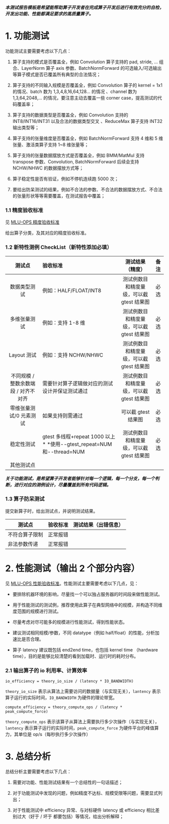 **_本测试报告模板是希望能帮助算子开发者在完成算子开发后进行有效充分的自检，开发出功能、性能都满足要求的高质量算子。_**

# 1. 功能测试

功能测试主要需要考虑以下几点：

1. 算子支持的模式是否覆盖全，例如 Convolution 算子支持的 pad, stride, ... 组合、LayerNorm 算子 axis 参数、BatchNormForward 的可选输入/可选输出等算子模式是否已覆盖所有典型的合法情况；

2. 算子支持的不同输入规模是否覆盖全，例如 Convolution 算子的 kernel = 1x1 的情况、batch 数为 1,3,4,8,16,64,128... 的情况 、channel 数为 1,3,64,2048,... 的情况，要注意主动去覆盖一些 corner case，提高测试的代码覆盖率；

3. 算子支持的数据类型是否覆盖全，例如 Convolution 支持的 INT8/INT16/INT31 以及合法的数据类型交叉 、ReduceMax 算子支持 INT32 输出类型等；

4. 算子支持的张量维度是否覆盖全，例如 BatchNormForward 支持 4 维和 5 维张量、激活类算子支持 1~8 维张量等；

5. 算子支持的张量数据摆放方式是否覆盖全，例如 BMM/MatMul 支持 transpose 参数、Convolution, BatchNormForward 后续会支持 NCHW/NHWC 的数据摆放方式等；

6. 算子稳定性是否有验证，例如不停机连续跑 5000 次；

7. 要给出防呆测试的结果，例如不合法的参数、不合法的数据摆放方式、不合法的张量形状等等需要覆盖，在测试报告中覆盖；

### 1.1 精度验收标准

见 [MLU-OPS 精度验收标准](./MLU-OPS精度验收标准.md)

给出算子分类，及其对应的精度验收标准。

### 1.2 新特性测例 CheckList（新特性添加必填）

|                测试点                | 验收标准                                                                |             测试结果（精度）              | 备注 |
| :----------------------------------: | :---------------------------------------------------------------------- | :---------------------------------------: | :--: |
|             数据类型测试             | 例如：HALF/FLOAT/INT8                                                   | 测试例数目和精度量级，可以截 gtest 结果图 | 必选 |
|             多维张量测试             | 例如：支持 1-8 维                                                       | 测试例数目和精度量级，可以截 gtest 结果图 | 必选 |
|             Layout 测试              | 例如：支持 NCHW/NHWC                                                    | 测试例数目和精度量级，可以截 gtest 结果图 | 必选 |
| 不同规模 / 整数余数端段 / 对齐不对齐 | 需要针对算子逻辑做对应的测试设计并保证测试通过                          | 测试例数目和精度量级，可以截 gtest 结果图 | 必选 |
|       零维张量测试/0 元素测试        | 如果支持则需通过                                                        |            可以截 gtest 结果图            | 必选 |
|              稳定性测试              | gtest 多线程+repeat 1000 以上\* \*使用--gtest_repeat=NUM 和--thread=NUM | 测试例数目和精度量级，可以截 gtest 结果图 | 必选 |
|              其他测试点              |                                                                         |                                           |      |

**_关于功能测试，是希望算子开发者能够针对每一个逻辑，每一个分支，每一个判断，进行对应的测例设计，尽量覆盖到所有代码逻辑。_**

### **1.3 算子防呆测试**

提交新算子时，给出测试点，并说明测试结果。

| 测试点         | 验收标准 | 测试结果（出错信息） |
| -------------- | -------- | -------------------- |
| 不符合算子限制 | 正常报错 |                      |
| 非法参数传递   | 正常报错 |                      |

# 2. 性能测试（输出 2 个部分内容）

见 [MLU-OPS 性能验收标准](./MLU-OPS性能验收标准.md)。性能测试主要需要考虑以下几点，见：

- 要排除机器环境的影响，尽量找一个可以独占服务器的时间段来做性能测试。

- 用于性能测试的测试例，推荐使用此算子在典型网络中的规模，并构造不同维度范围的规模进行测试。

- 尽量考虑对尽可能多的规模进行性能测试，得到性能状态。

- 建议测试相同规模/参数，不同 datatype（例如 half/float）的性能，分析加速比是否合理。

- 算子 latency 建议既包括 end2end time，也包括 kernel time （hardware time），目的是能够比较清楚的看到加载时、运行时的耗时分布。

### 2.1 输出算子的 io 利用率、计算效率

```
io_efficiency = theory_io_size / (latency * IO_BANDWIDTH)
```

`theory_io_size` 表示从算法上需要访问的数据量（与实现无关），`lantency` 表示算子运行的实际时间，`IO_BANDWIDTH` 为硬件的理论带宽。

```
compute_efficiency = theory_compute_ops / (latency * peak_compute_force)
```

`theory_compute_ops` 表示该算子从算法上需要执行多少次操作（与实现无关）， `lantency` 表示算子运行的实际时间，`peak_compute_force` 为硬件平台的峰值算力，其单位是 op/s（每秒执行多少次操作）

# 3. 总结分析

总结分析主要需要考虑以下几点：

1. 需要对功能、性能测试结果有一个总结性的一句话描述；

2. 对于功能测试中发现的问题，例如精度不达标、规模受限等问题，需要显式列出；

3. 对于性能测试中 efficiency 异常、与对标硬件 latency 或 efficiency 相比差别过大（好于 / 坏于 都要包括）等情况，给出分析解释；
